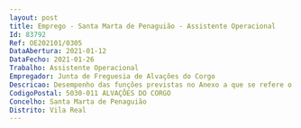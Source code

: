 ```yaml
--- 
layout: post
title: Emprego - Santa Marta de Penaguião - Assistente Operacional
Id: 83792
Ref: OE202101/0305
DataAbertura: 2021-01-12
DataFecho: 2021-01-26
Trabalho: Assistente Operacional
Empregador: Junta de Freguesia de Alvações do Corgo
Descricao: Desempenho das funções previstas no Anexo a que se refere o nº 2 do artigo 88º da LTFP, ao qual corresponde o grau 1 de complexidade funcional, na carreira e categoria de Assistente Operacional e o descrito no mapa de pessoal para o ano de 2020, designadamente Executar trabalhos de conservação, arranjo e limpeza dos espaços ajardinados  Proceder à remoção de lixos e equiparados  Varredura e limpeza de ruas  Limpeza de sarjetas, lavagem das vias públicas  Vigiar, conservar e limpar um determinado troço de ruas ou caminhos, comunicando aluimentos de via, executando pequenas reparações e desimpedindo acessos  Limpar valetas, compor bermas e desobstruir aquedutos, de modo a manter em boas condições o escoamento de águas pluviais  Executar cortes em árvores existentes nas bermas da estrada, caminhos e arruamentos  Conduzir viaturas ligeiras, designadamente de transportes escolares e de mercadorias, com base nas instruções de serviço e tendo em consideração os regulamentos em vigor e as regras correntes.
CodigoPostal: 5030-011 ALVAÇÕES DO CORGO
Concelho: Santa Marta de Penaguião
Distrito: Vila Real
--- 
```


